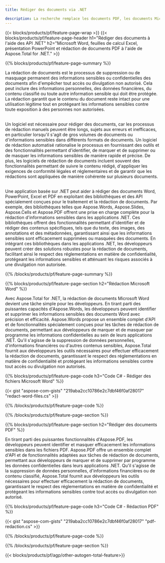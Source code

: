 ```yaml
---
title: Rédiger des documents via .NET 

description: La recherche remplace les documents PDF, les documents Microsoft Word, les feuilles de calcul Excel et les données de présentations PowerPoint via l'application .NET. Code C# répertorié
---
```


{{< blocks/products/pf/feature-page-wrap >}}
{{< blocks/products/pf/feature-page-header h1="Rédiger des documents à l'aide des API .NET" h2="Microsoft Word, feuilles de calcul Excel, présentation PowerPoint et rédaction de documents PDF à l'aide de Aspose.Total for .NET." >}}

{{% blocks/products/pf/feature-page-summary %}}

La rédaction de documents est le processus de suppression ou de masquage permanent des informations sensibles ou confidentielles des documents afin d'empêcher tout accès ou divulgation non autorisé. Cela peut inclure des informations personnelles, des données financières, du contenu classifié ou toute autre information sensible qui doit être protégée. La rédaction garantit que le contenu du document reste intact pour une utilisation légitime tout en protégeant les informations sensibles contre toute exposition à des personnes non autorisées. <br /><br />

Un logiciel est nécessaire pour rédiger des documents, car les processus de rédaction manuels peuvent être longs, sujets aux erreurs et inefficaces, en particulier lorsqu'il s'agit de gros volumes de documents ou d'informations sensibles dans différents formats de documents. Un logiciel de rédaction automatisé rationalise le processus en fournissant des outils et des fonctionnalités permettant d'identifier, de marquer et de supprimer ou de masquer les informations sensibles de manière rapide et précise. De plus, les logiciels de rédaction de documents incluent souvent des fonctionnalités permettant de suivre le contenu rédigé, d'appliquer les exigences de conformité légales et réglementaires et de garantir que les rédactions sont appliquées de manière cohérente sur plusieurs documents.<br /><br />

Une application basée sur .NET peut aider à rédiger des documents Word, PowerPoint, Excel et PDF en exploitant des bibliothèques et des API spécialement conçues pour le traitement et la rédaction de documents. Par exemple, des bibliothèques telles que Aspose.Words, Aspose.Slides, Aspose.Cells et Aspose.PDF offrent une prise en charge complète pour la rédaction d'informations sensibles dans les applications .NET. Ces bibliothèques offrent des fonctionnalités permettant d'identifier et de rédiger des contenus spécifiques, tels que du texte, des images, des annotations et des métadonnées, garantissant ainsi que les informations sensibles sont efficacement supprimées ou masquées des documents. En intégrant ces bibliothèques dans les applications .NET, les développeurs peuvent créer des solutions robustes pour la rédaction de documents, facilitant ainsi le respect des réglementations en matière de confidentialité, protégeant les informations sensibles et atténuant les risques associés à une divulgation non autorisée.


{{% /blocks/products/pf/feature-page-summary  %}}

{{% blocks/products/pf/feature-page-section  h2="Rédaction Microsoft Word" %}}

Avec Aspose.Total for .NET, la rédaction de documents Microsoft Word devient une tâche simple pour les développeurs. En tirant parti des puissantes capacités d'Aspose.Words, les développeurs peuvent identifier et supprimer les informations sensibles des documents Word avec précision et efficacité. Aspose.Words propose un ensemble complet d'API et de fonctionnalités spécialement conçues pour les tâches de rédaction de documents, permettant aux développeurs de marquer et de masquer par programme les informations confidentielles au sein de leurs applications .NET. Qu'il s'agisse de la suppression de données personnelles, d'informations financières ou d'autres contenus sensibles, Aspose.Total fournit aux développeurs les outils nécessaires pour effectuer efficacement la rédaction de documents, garantissant le respect des réglementations en matière de confidentialité et protégeant les informations sensibles contre tout accès ou divulgation non autorisés.

{{% blocks/products/pf/feature-page-code h3="Code C# - Rédiger des fichiers Microsoft Word" %}}

{{< gist "aspose-com-gists" "219aba2cc10786e2c7dbf46f0af28017" "redact-word-files.cs" >}}

{{% /blocks/products/pf/feature-page-code  %}}

{{% /blocks/products/pf/feature-page-section %}}

{{% blocks/products/pf/feature-page-section  h2="Rédiger des documents PDF" %}}

En tirant parti des puissantes fonctionnalités d'Aspose.PDF, les développeurs peuvent identifier et masquer efficacement les informations sensibles dans les fichiers PDF. Aspose.PDF offre un ensemble complet d'API et de fonctionnalités adaptées aux tâches de rédaction de documents, permettant aux développeurs de marquer et de supprimer par programme les données confidentielles dans leurs applications .NET. Qu'il s'agisse de la suppression de données personnelles, d'informations financières ou de contenu classifié, Aspose.Total fournit aux développeurs les outils nécessaires pour effectuer efficacement la rédaction de documents, garantissant le respect des réglementations en matière de confidentialité et protégeant les informations sensibles contre tout accès ou divulgation non autorisé.

{{% blocks/products/pf/feature-page-code h3="Code C# - Rédaction PDF" %}}

{{< gist "aspose-com-gists" "219aba2cc10786e2c7dbf46f0af28017" "pdf-redaction.cs" >}}

{{% /blocks/products/pf/feature-page-code  %}}

{{% /blocks/products/pf/feature-page-section %}}

{{< blocks/products/pf/agp/other-autogen-total-feature>}}